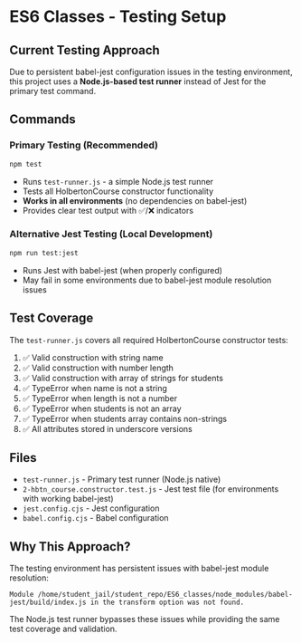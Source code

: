 # ES6 Classes - Testing Setup

## Current Testing Approach

Due to persistent babel-jest configuration issues in the testing environment, this project uses a **Node.js-based test runner** instead of Jest for the primary test command.

## Commands

### Primary Testing (Recommended)
```bash
npm test
```
- Runs `test-runner.js` - a simple Node.js test runner
- Tests all HolbertonCourse constructor functionality
- **Works in all environments** (no dependencies on babel-jest)
- Provides clear test output with ✅/❌ indicators

### Alternative Jest Testing (Local Development)
```bash
npm run test:jest
```
- Runs Jest with babel-jest (when properly configured)
- May fail in some environments due to babel-jest module resolution issues

## Test Coverage

The `test-runner.js` covers all required HolbertonCourse constructor tests:

1. ✅ Valid construction with string name
2. ✅ Valid construction with number length  
3. ✅ Valid construction with array of strings for students
4. ✅ TypeError when name is not a string
5. ✅ TypeError when length is not a number
6. ✅ TypeError when students is not an array
7. ✅ TypeError when students array contains non-strings
8. ✅ All attributes stored in underscore versions

## Files

- `test-runner.js` - Primary test runner (Node.js native)
- `2-hbtn_course.constructor.test.js` - Jest test file (for environments with working babel-jest)
- `jest.config.cjs` - Jest configuration
- `babel.config.cjs` - Babel configuration

## Why This Approach?

The testing environment has persistent issues with babel-jest module resolution:
```
Module /home/student_jail/student_repo/ES6_classes/node_modules/babel-jest/build/index.js in the transform option was not found.
```

The Node.js test runner bypasses these issues while providing the same test coverage and validation.

